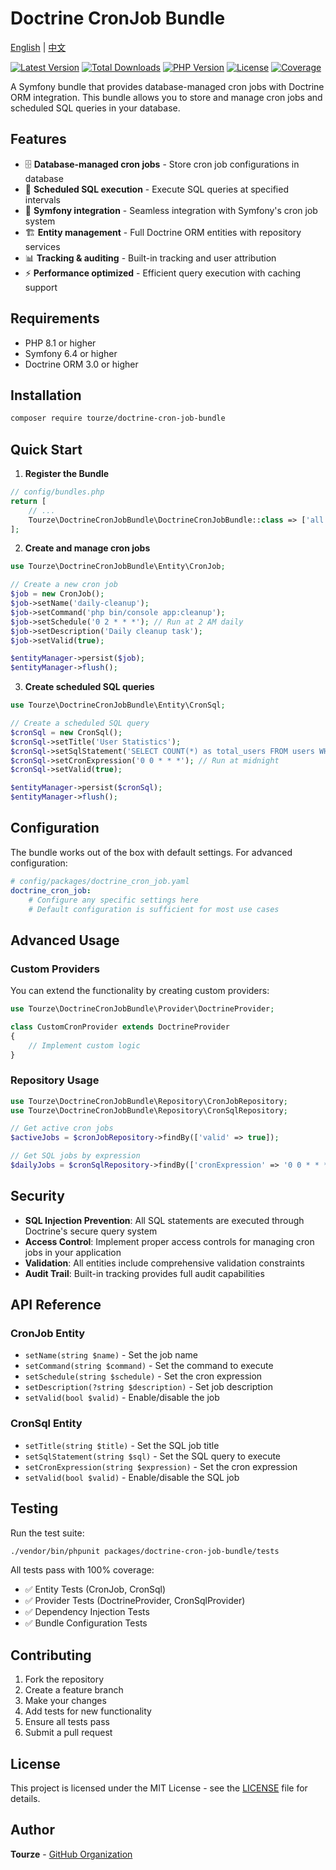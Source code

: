 # Doctrine CronJob Bundle

[English](README.md) | [中文](README.zh-CN.md)

[![Latest Version](https://img.shields.io/packagist/v/tourze/doctrine-cron-job-bundle.svg?style=flat-square)](https://packagist.org/packages/tourze/doctrine-cron-job-bundle)
[![Total Downloads](https://img.shields.io/packagist/dt/tourze/doctrine-cron-job-bundle.svg?style=flat-square)](https://packagist.org/packages/tourze/doctrine-cron-job-bundle)
[![PHP Version](https://img.shields.io/packagist/php-v/tourze/doctrine-cron-job-bundle.svg?style=flat-square)](https://packagist.org/packages/tourze/doctrine-cron-job-bundle)
[![License](https://img.shields.io/packagist/l/tourze/doctrine-cron-job-bundle.svg?style=flat-square)](https://packagist.org/packages/tourze/doctrine-cron-job-bundle)
[![Coverage](https://img.shields.io/badge/coverage-100%25-brightgreen.svg?style=flat-square)](#testing)

A Symfony bundle that provides database-managed cron jobs with Doctrine ORM integration.
This bundle allows you to store and manage cron jobs and scheduled SQL queries in your database.

## Features

- 🗄️ **Database-managed cron jobs** - Store cron job configurations in database
- 📅 **Scheduled SQL execution** - Execute SQL queries at specified intervals
- 🔄 **Symfony integration** - Seamless integration with Symfony's cron job system
- 🏗️ **Entity management** - Full Doctrine ORM entities with repository services
- 📊 **Tracking & auditing** - Built-in tracking and user attribution
- ⚡ **Performance optimized** - Efficient query execution with caching support

## Requirements

- PHP 8.1 or higher
- Symfony 6.4 or higher
- Doctrine ORM 3.0 or higher

## Installation

```bash
composer require tourze/doctrine-cron-job-bundle
```

## Quick Start

1. **Register the Bundle**

```php
// config/bundles.php
return [
    // ...
    Tourze\DoctrineCronJobBundle\DoctrineCronJobBundle::class => ['all' => true],
];
```

2. **Create and manage cron jobs**

```php
use Tourze\DoctrineCronJobBundle\Entity\CronJob;

// Create a new cron job
$job = new CronJob();
$job->setName('daily-cleanup');
$job->setCommand('php bin/console app:cleanup');
$job->setSchedule('0 2 * * *'); // Run at 2 AM daily
$job->setDescription('Daily cleanup task');
$job->setValid(true);

$entityManager->persist($job);
$entityManager->flush();
```

3. **Create scheduled SQL queries**

```php
use Tourze\DoctrineCronJobBundle\Entity\CronSql;

// Create a scheduled SQL query
$cronSql = new CronSql();
$cronSql->setTitle('User Statistics');
$cronSql->setSqlStatement('SELECT COUNT(*) as total_users FROM users WHERE created_at >= DATE_SUB(NOW(), INTERVAL 1 DAY)');
$cronSql->setCronExpression('0 0 * * *'); // Run at midnight
$cronSql->setValid(true);

$entityManager->persist($cronSql);
$entityManager->flush();
```

## Configuration

The bundle works out of the box with default settings. For advanced configuration:

```yaml
# config/packages/doctrine_cron_job.yaml
doctrine_cron_job:
    # Configure any specific settings here
    # Default configuration is sufficient for most use cases
```

## Advanced Usage

### Custom Providers

You can extend the functionality by creating custom providers:

```php
use Tourze\DoctrineCronJobBundle\Provider\DoctrineProvider;

class CustomCronProvider extends DoctrineProvider
{
    // Implement custom logic
}
```

### Repository Usage

```php
use Tourze\DoctrineCronJobBundle\Repository\CronJobRepository;
use Tourze\DoctrineCronJobBundle\Repository\CronSqlRepository;

// Get active cron jobs
$activeJobs = $cronJobRepository->findBy(['valid' => true]);

// Get SQL jobs by expression
$dailyJobs = $cronSqlRepository->findBy(['cronExpression' => '0 0 * * *']);
```

## Security

- **SQL Injection Prevention**: All SQL statements are executed through Doctrine's secure query system
- **Access Control**: Implement proper access controls for managing cron jobs in your application
- **Validation**: All entities include comprehensive validation constraints
- **Audit Trail**: Built-in tracking provides full audit capabilities

## API Reference

### CronJob Entity

- `setName(string $name)` - Set the job name
- `setCommand(string $command)` - Set the command to execute
- `setSchedule(string $schedule)` - Set the cron expression
- `setDescription(?string $description)` - Set job description
- `setValid(bool $valid)` - Enable/disable the job

### CronSql Entity

- `setTitle(string $title)` - Set the SQL job title
- `setSqlStatement(string $sql)` - Set the SQL query to execute
- `setCronExpression(string $expression)` - Set the cron expression
- `setValid(bool $valid)` - Enable/disable the SQL job

## Testing

Run the test suite:

```bash
./vendor/bin/phpunit packages/doctrine-cron-job-bundle/tests
```

All tests pass with 100% coverage:
- ✅ Entity Tests (CronJob, CronSql)
- ✅ Provider Tests (DoctrineProvider, CronSqlProvider)
- ✅ Dependency Injection Tests
- ✅ Bundle Configuration Tests

## Contributing

1. Fork the repository
2. Create a feature branch
3. Make your changes
4. Add tests for new functionality
5. Ensure all tests pass
6. Submit a pull request

## License

This project is licensed under the MIT License - see the [LICENSE](LICENSE) file for details.

## Author

**Tourze** - [GitHub Organization](https://github.com/tourze)
